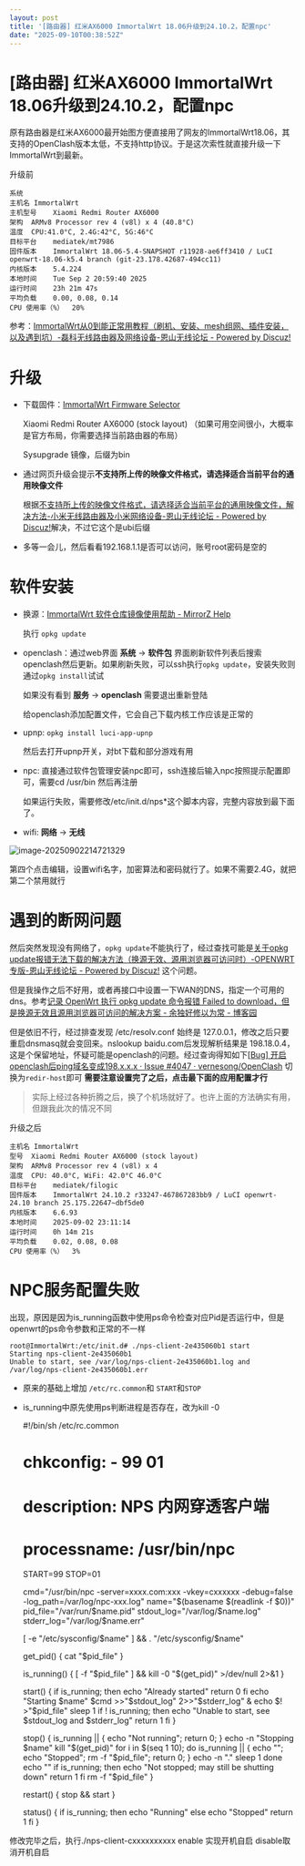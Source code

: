 ```yaml
---
layout: post
title: '[路由器] 红米AX6000 ImmortalWrt 18.06升级到24.10.2，配置npc'
date: "2025-09-10T00:38:52Z"
---
```

\[路由器\] 红米AX6000 ImmortalWrt 18.06升级到24.10.2，配置npc
==================================================

原有路由器是红米AX6000最开始图方便直接用了网友的ImmortalWrt18.06，其支持的OpenClash版本太低，不支持http协议。于是这次索性就直接升级一下ImmortalWrt到最新。

升级前

    系统
    主机名	ImmortalWrt
    主机型号	Xiaomi Redmi Router AX6000
    架构	ARMv8 Processor rev 4 (v8l) x 4 (40.8°C)
    温度	CPU:41.0°C, 2.4G:42°C, 5G:46°C
    目标平台	mediatek/mt7986
    固件版本	ImmortalWrt 18.06-5.4-SNAPSHOT r11928-ae6ff3410 / LuCI openwrt-18.06-k5.4 branch (git-23.178.42687-494cc11)
    内核版本	5.4.224
    本地时间	Tue Sep 2 20:59:40 2025
    运行时间	23h 21m 47s
    平均负载	0.00, 0.08, 0.14
    CPU 使用率（%）	20%
    

参考：[ImmortalWrt从0到能正常用教程（刷机、安装、mesh组网、插件安装，以及遇到坑）-磊科无线路由器及网络设备-恩山无线论坛 - Powered by Discuz!](https://www.right.com.cn/FORUM/thread-8436472-1-1.html)

升级
==

*   下载固件：[ImmortalWrt Firmware Selector](https://firmware-selector.immortalwrt.org/)
    
    Xiaomi Redmi Router AX6000 (stock layout) （如果可用空间很小，大概率是官方布局，你需要选择当前路由器的布局）
    
    Sysupgrade 镜像，后缀为bin
    
*   通过网页升级会提示**不支持所上传的映像文件格式，请选择适合当前平台的通用映像文件**
    
    根据[不支持所上传的映像文件格式，请选择适合当前平台的通用映像文件，解决方法-小米无线路由器及小米网络设备-恩山无线论坛 - Powered by Discuz!](https://www.right.com.cn/forum/thread-8207921-1-1.html)解决，不过它这个是ubi后缀
    
*   多等一会儿，然后看看192.168.1.1是否可以访问，账号root密码是空的
    

软件安装
====

*   换源：[ImmortalWrt 软件仓库镜像使用帮助 - MirrorZ Help](https://help.mirrors.cernet.edu.cn/immortalwrt/)
    
    执行 `opkg update`
    
*   openclash：通过web界面 **系统** -> **软件包** 界面刷新软件列表后搜索 openclash然后更新。如果刷新失败，可以ssh执行`opkg update`，安装失败则通过`opkg install`试试
    
    如果没有看到 **服务** -> **openclash** 需要退出重新登陆
    
    给openclash添加配置文件，它会自己下载内核工作应该是正常的
    
*   upnp: `opkg install luci-app-upnp`
    
    然后去打开upnp开关，对bt下载和部分游戏有用
    
*   npc: 直接通过软件包管理安装npc即可，ssh连接后输入npc按照提示配置即可，需要cd /usr/bin 然后再注册
    
    如果运行失败，需要修改/etc/init.d/nps\*这个脚本内容，完整内容放到最下面了。
    
*   wifi: **网络** -> **无线**
    

![image-20250902214721329](https://img2024.cnblogs.com/blog/1236187/202509/1236187-20250909164326618-736012843.png)

​ 第四个点击编辑，设置wifi名字，加密算法和密码就行了。如果不需要2.4G，就把第二个禁用就行

遇到的断网问题
=======

然后突然发现没有网络了，`opkg update`不能执行了，经过查找可能是[关于opkg update报错无法下载的解决方法（换源无效、源用浏览器可访问时）-OPENWRT专版-恩山无线论坛 - Powered by Discuz!](https://www.right.com.cn/forum/thread-4049872-1-1.html) 这个问题。

但是我操作之后不好用，或者再接口中设置一下WAN的DNS，指定一个可用的dns。参考[记录 OpenWrt 执行 opkg update 命令报错 Failed to download，但是换源无效且源用浏览器可访问的解决方案 - 余独好修以为常 - 博客园](https://www.cnblogs.com/misaka0721/p/18314363)

但是依旧不行，经过排查发现 /etc/resolv.conf 始终是 127.0.0.1，修改之后只要重启dnsmasq就会变回来。nslookup baidu.com后发现解析结果是 198.18.0.4，这是个保留地址，怀疑可能是openclash的问题。经过查询得知如下\[[Bug\] 开启openclash后ping域名变成198.x.x.x · Issue #4047 · vernesong/OpenClash](https://github.com/vernesong/OpenClash/issues/4047) 切换为`redir-host`即可 **需要注意设置完了之后，点击最下面的应用配置才行**

> 实际上经过各种折腾之后，换了个机场就好了。也许上面的方法确实有用，但跟我此次的情况不同

升级之后

    主机名	ImmortalWrt
    型号	Xiaomi Redmi Router AX6000 (stock layout)
    架构	ARMv8 Processor rev 4 (v8l) x 4
    温度	CPU: 40.0°C, WiFi: 42.0°C 46.0°C
    目标平台	mediatek/filogic
    固件版本	ImmortalWrt 24.10.2 r33247-467867283bb9 / LuCI openwrt-24.10 branch 25.175.22647~dbf5de0
    内核版本	6.6.93
    本地时间	2025-09-02 23:11:14
    运行时间	0h 14m 21s
    平均负载	0.02, 0.08, 0.08
    CPU 使用率（%）	3%
    

NPC服务配置失败
=========

出现，原因是因为is\_running函数中使用ps命令检查对应Pid是否运行中，但是openwrt的ps命令参数和正常的不一样

    root@ImmortalWrt:/etc/init.d# ./nps-client-2e435060b1 start
    Starting nps-client-2e435060b1
    Unable to start, see /var/log/nps-client-2e435060b1.log and /var/log/nps-client-2e435060b1.err
    

*   原来的基础上增加 `/etc/rc.common`和 `START`和`STOP`
*   is\_running中原先使用ps判断进程是否存在，改为kill -0

    #!/bin/sh /etc/rc.common
    # chkconfig: - 99 01
    # description: NPS 内网穿透客户端
    # processname: /usr/bin/npc
    
    START=99
    STOP=01
    
    cmd="/usr/bin/npc -server=xxxx.com:xxx -vkey=cxxxxxx -debug=false -log_path=/var/log/npc-xxx.log"
    name="$(basename $(readlink -f $0))"
    pid_file="/var/run/$name.pid"
    stdout_log="/var/log/$name.log"
    stderr_log="/var/log/$name.err"
    
    [ -e "/etc/sysconfig/$name" ] && . "/etc/sysconfig/$name"
    
    get_pid() {
        cat "$pid_file"
    }
    
    is_running() {
        [ -f "$pid_file" ] && kill -0 "$(get_pid)" >/dev/null 2>&1
    }
    
    start() {
        if is_running; then
            echo "Already started"
            return 0
        fi
        echo "Starting $name"
        $cmd >>"$stdout_log" 2>>"$stderr_log" &
        echo $! >"$pid_file"
        sleep 1
        if ! is_running; then
            echo "Unable to start, see $stdout_log and $stderr_log"
            return 1
        fi
    }
    
    stop() {
        is_running || { echo "Not running"; return 0; }
        echo -n "Stopping $name"
        kill "$(get_pid)"
        for i in $(seq 1 10); do
            is_running || { echo ""; echo "Stopped"; rm -f "$pid_file"; return 0; }
            echo -n "."
            sleep 1
        done
        echo ""
        if is_running; then
            echo "Not stopped; may still be shutting down"
            return 1
        fi
        rm -f "$pid_file"
    }
    
    restart() {
        stop && start
    }
    
    status() {
        if is_running; then
            echo "Running"
        else
            echo "Stopped"
            return 1
        fi
    }
    

修改完毕之后，执行./nps-client-cxxxxxxxxxx enable 实现开机自启 disable取消开机自启